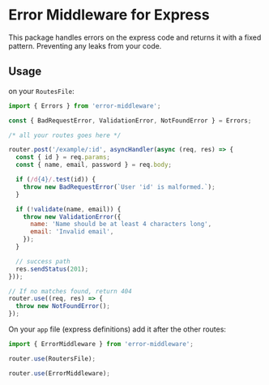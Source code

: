 # Error Middleware for Express

This package handles errors on the express code and returns it with a fixed pattern. Preventing any leaks from your code.

## Usage

on your `RoutesFile`:
```js
import { Errors } from 'error-middleware';

const { BadRequestError, ValidationError, NotFoundError } = Errors;

/* all your routes goes here */

router.post('/example/:id', asyncHandler(async (req, res) => {
  const { id } = req.params;
  const { name, email, password } = req.body;

  if (/d{4}/.test(id)) {
    throw new BadRequestError(`User 'id' is malformed.`);
  }

  if (!validate(name, email)) {
    throw new ValidationError({
      name: 'Name should be at least 4 characters long',
      email: 'Invalid email',
    });
  }

  // success path
  res.sendStatus(201);
}));

// If no matches found, return 404
router.use((req, res) => {
  throw new NotFoundError();
});
```

On your `app` file (express definitions) add it after the other routes:
```js
import { ErrorMiddleware } from 'error-middleware';

router.use(RoutersFile);

router.use(ErrorMiddleware);
```
